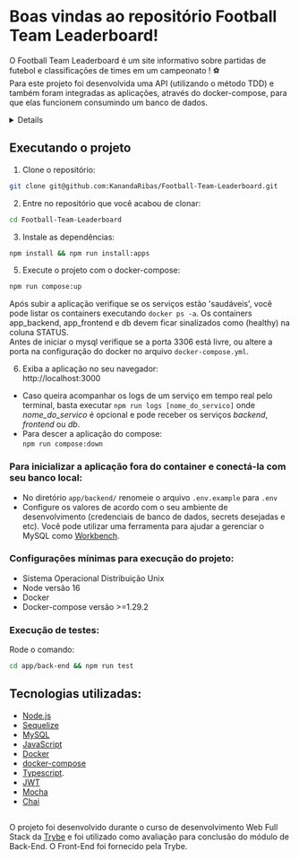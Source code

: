 # Boas vindas ao repositório Football Team Leaderboard!

O Football Team Leaderboard é um site informativo sobre partidas de futebol e classificações de times em um campeonato ! ⚽️<br/>
Para este projeto foi desenvolvida uma API (utilizando o método TDD) e também foram integradas as aplicações, através do docker-compose, para que elas funcionem consumindo um banco de dados.

<details>
A modelagem dos dados foi feita através do [Sequelize](https://sequelize.org), seguindo o seguinte fluxo:
<details>
  <summary><strong>Fluxo 1: Teams (Times)</strong></summary>
 Endpoint utilizado para retornar os nomes dos times associados à partida na renderização do front-end.
</details>
<details>
  <summary><strong>Fluxo 2: Users e Login (Pessoas Usuárias e Credenciais de acesso)</strong></summary>
 Rotas criadas para validação de login e autenticação, o sistema gera token de acesso para que a pessoa usuária possa cadastrar e atualizar partidas. 
</details>
<details>
  <summary><strong>Fluxo 3: Matches (Partidas)</strong></summary>
  Fluxo desenvolvido para que os dados apareçam corretamente na tela de partidas no front-end, sendo possível:
  
  - Filtrar somente as partidas em andamento, ou as partidas finalizadas;
  - Finalizar uma partida no banco de dados;
  - Atualizar partidas em andamento;
  - Cadastrar uma nova partida em andamento no banco de dados;
- Para que não seja cadastrada partidas inválidas, não é possível inserir uma partida com times iguais ou com um time que não existe na tabela de times.
</details>
<details>
  <summary><strong>  Fluxo 4: Leaderboards (Placares)</strong></summary>
Fluxo desenvolvido para que os dados apareçam corretamente na tabela de placar obedecendo a classificação dos times.
Através dos dados das partidas a tabela mostra os times, ordena pela classificação obtida e também mostra os pontos calculados com as seguintes propriedades por time: Total Points, Total Games, Total Victories, Total Draws, Total Losses, Goals Favor, Goals Own, Goals Balance e Efficiency. 
</details>
</details>

## Executando o projeto
1. Clone o repositório:
```bash
git clone git@github.com:KanandaRibas/Football-Team-Leaderboard.git
```

2. Entre no repositório que você acabou de clonar:
```bash
cd Football-Team-Leaderboard
```

3. Instale as dependências:
```bash
npm install && npm run install:apps
```

5. Execute o projeto com o docker-compose:
```bash
npm run compose:up
```

 Após subir a aplicação verifique se os serviços estão 'saudáveis', você pode listar os containers executando `docker ps -a`.
Os containers app_backend, app_frontend e db devem ficar sinalizados como (healthy) na coluna STATUS.<br/>
 Antes de iniciar o mysql verifique se a porta 3306 está livre, ou altere a porta na configuração do docker no arquivo `docker-compose.yml`.

6. Exiba a aplicação no seu navegador:<br/>
http://localhost:3000

- Caso queira acompanhar os logs de um serviço em tempo real pelo terminal, basta executar `npm run logs [nome_do_servico]` onde _nome_do_servico_ é opcional e pode receber os serviços _backend_, _frontend_ ou _db_.
- Para descer a aplicação do compose:<br/>
`npm run compose:down`

### Para inicializar a aplicação fora do container e conectá-la com seu banco local:
  - No diretório `app/backend/` renomeie o arquivo `.env.example` para `.env`
  - Configure os valores de acordo com o seu ambiente de desenvolvimento (credenciais de banco de dados, secrets desejadas e etc). Você pode utilizar uma ferramenta para ajudar a gerenciar o MySQL como [Workbench](https://www.mysql.com/products/workbench/).

### Configurações mínimas para execução do projeto:
  - Sistema Operacional Distribuição Unix
  - Node versão 16
  - Docker
  - Docker-compose versão >=1.29.2

### Execução de testes:
Rode o comando:
```bash
cd app/back-end && npm run test
```

## Tecnologias utilizadas:
- [Node.js](https://nodejs.org/en/about)
- [Sequelize](https://sequelize.org/)
- [MySQL](https://www.mysql.com/)
- [JavaScript](https://developer.mozilla.org/en-US/docs/Web/JavaScript)
- [Docker](https://docs.docker.com/get-started/)
- [docker-compose](https://docs.docker.com/compose/install/)
- [Typescript](https://www.typescriptlang.org/).
- [JWT](https://jwt.io/introduction)
- [Mocha](https://mochajs.org/)
- [Chai](https://www.chaijs.com/)

##
 O projeto foi desenvolvido durante o curso de desenvolvimento Web Full Stack da [Trybe](https://app.betrybe.com) e foi utilizado como avaliação para conclusão do módulo de Back-End. 
 O Front-End foi fornecido pela Trybe.



